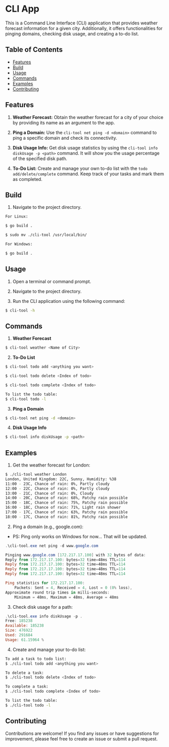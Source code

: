 # CLI App

This is a Command Line Interface (CLI) application that provides weather forecast information for a given city. Additionally, it offers functionalities for pinging domains, checking disk usage, and creating a to-do list.

## Table of Contents

- [Features](#features)
- [Build](#build)
- [Usage](#usage)
- [Commands](#commands)
- [Examples](#examples)
- [Contributing](#contributing)

## Features

1. **Weather Forecast:** Obtain the weather forecast for a city of your choice by providing its name as an argument to the app.

2. **Ping a Domain:** Use the `cli-tool net ping -d <domain>` command to ping a specific domain and check its connectivity.

3. **Disk Usage Info:** Get disk usage statistics by using the `cli-tool info diskUsage -p <path>` command. It will show you the usage percentage of the specified disk path.

4. **To-Do List:** Create and manage your own to-do list with the `todo add/delete/complete` command. Keep track of your tasks and mark them as completed.

## Build

1. Navigate to the project directory.
```Bash
For Linux:

$ go build .

$ sudo mv ./cli-tool /usr/local/bin/

For Windows:

$ go build .
```


## Usage

1. Open a terminal or command prompt.

2. Navigate to the project directory.

3. Run the CLI application using the following command:

```Bash
$ cli-tool -h
```

## Commands

1. **Weather Forecast**
```Bash
$ cli-tool weather <Name of City>
```

2. **To-Do List**
```Bash
$ cli-tool todo add <anything you want>

$ cli-tool todo delete <Index of todo>

$ cli-tool todo complete <Index of todo>

To list the todo table:
$ cli-tool todo -l
```

3. **Ping a Domain**
```Bash
$ cli-tool net ping -d <domain>
```

4. **Disk Usage Info**

```Bash
$ cli-tool info diskUsage -p <path>
```

## Examples

1. Get the weather forecast for London:
```Bash 
$ ./cli-tool weather London
London, United Kingdom: 22C, Sunny, Humidity: %38
11:00 - 23C, Chance of rain: 0%, Partly cloudy
12:00 - 22C, Chance of rain: 0%, Partly cloudy
13:00 - 21C, Chance of rain: 0%, Cloudy
14:00 - 20C, Chance of rain: 68%, Patchy rain possible
15:00 - 18C, Chance of rain: 75%, Patchy rain possible                                                                                 
16:00 - 18C, Chance of rain: 71%, Light rain shower                                                                                    
17:00 - 17C, Chance of rain: 63%, Patchy rain possible                                                                                 
18:00 - 17C, Chance of rain: 81%, Patchy rain possible  
```

2. Ping a domain (e.g., google.com):
* PS: Ping only works on Windows for now... That will be updated.
```Powershell
.\cli-tool.exe net ping -d www.google.com

Pinging www.google.com [172.217.17.100] with 32 bytes of data:
Reply from 172.217.17.100: bytes=32 time=48ms TTL=114
Reply from 172.217.17.100: bytes=32 time=48ms TTL=114
Reply from 172.217.17.100: bytes=32 time=48ms TTL=114
Reply from 172.217.17.100: bytes=32 time=48ms TTL=114

Ping statistics for 172.217.17.100:
    Packets: Sent = 4, Received = 4, Lost = 0 (0% loss),
Approximate round trip times in milli-seconds:
    Minimum = 48ms, Maximum = 48ms, Average = 48ms
```

3. Check disk usage for a path:
```Powershell
.\cli-tool.exe info diskUsage -p .
Free: 185238
Available: 185238
Size: 476922
Used: 291684
Usage: 61.15964 %
```
4. Create and manage your to-do list:
```Bash
To add a task to todo list:
$ ./cli-tool todo add <anything you want>

To delete a task:
$ ./cli-tool todo delete <Index of todo>

To complete a task:
$ ./cli-tool todo complete <Index of todo>

To list the todo table:
$ ./cli-tool todo -l

```


## Contributing

Contributions are welcome! If you find any issues or have suggestions for improvement, please feel free to create an issue or submit a pull request.
